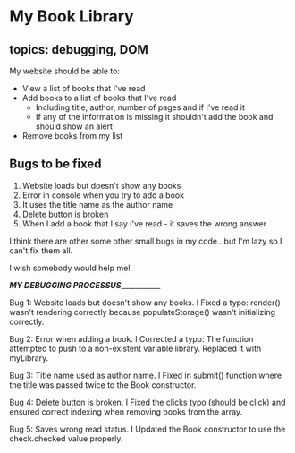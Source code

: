 # My Book Library

## topics: debugging, DOM

My website should be able to:

- View a list of books that I've read
- Add books to a list of books that I've read
  - Including title, author, number of pages and if I've read it
  - If any of the information is missing it shouldn't add the book and should show an alert
- Remove books from my list

## Bugs to be fixed

1. Website loads but doesn't show any books
2. Error in console when you try to add a book
3. It uses the title name as the author name
4. Delete button is broken
5. When I add a book that I say I've read - it saves the wrong answer

I think there are other some other small bugs in my code...but I'm lazy so I can't fix them all.

I wish somebody would help me!

_______________________________MY DEBUGGING PROCESSUS__________________________________________

Bug 1: Website loads but doesn't show any books.
I Fixed a typo: render() wasn't rendering correctly because populateStorage() wasn't initializing correctly.

Bug 2: Error when adding a book.
I Corrected a typo: The function attempted to push to a non-existent variable library. Replaced it with myLibrary.

Bug 3: Title name used as author name.
I Fixed in submit() function where the title was passed twice to the Book constructor.

Bug 4: Delete button is broken.
I Fixed the clicks typo (should be click) and ensured correct indexing when removing books from the array.

Bug 5: Saves wrong read status.
I Updated the Book constructor to use the check.checked value properly.